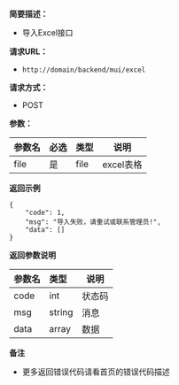 
    
**简要描述：** 

- 导入Excel接口

**请求URL：** 
- ` http://domain/backend/mui/excel `
  
**请求方式：**
- POST 

**参数：** 

|参数名|必选|类型|说明|
|:----    |:---|:----- |-----   |
|file |是  |file |excel表格   |


 **返回示例**

``` 
{
    "code": 1,
    "msg": "导入失败，请重试或联系管理员!",
    "data": []
}
```

 **返回参数说明** 

|参数名|类型|说明|
|:-----  |:-----|-----                           |
|code |int   |状态码  |
|msg |string   |消息  |
|data |array   |数据  |

 **备注** 

- 更多返回错误代码请看首页的错误代码描述


